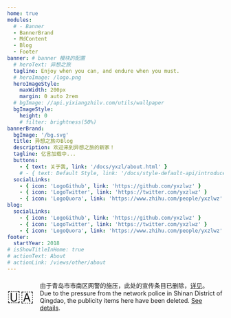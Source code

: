 ```yaml
---
home: true
modules:
  # - Banner
  - BannerBrand
  - MdContent
  - Blog
  - Footer
banner: # banner 模块的配置
  # heroText: 异想之旅
  tagline: Enjoy when you can, and endure when you must.
  # heroImage: /logo.png
  heroImageStyle:
    maxWidth: 200px
    margin: 0 auto 2rem
  # bgImage: //api.yixiangzhilv.com/utils/wallpaper
  bgImageStyle:
    height: 0
    # filter: brightness(50%)
bannerBrand:
  bgImage: '/bg.svg'
  title: 异想之旅のBlog
  description: 欢迎来到异想之旅的新家！
  tagline: 亿言加载中...
  buttons:
    - { text: 关于我, link: '/docs/yxzl/about.html' }
    # - { text: Default Style, link: '/docs/style-default-api/introduce', type: 'plain' }
  socialLinks:
    - { icon: 'LogoGithub', link: 'https://github.com/yxzlwz' }
    - { icon: 'LogoTwitter', link: 'https://twitter.com/yxzlwz' }
    - { icon: 'LogoQuora', link: 'https://www.zhihu.com/people/yxzlwz' }
blog:
  socialLinks:
    - { icon: 'LogoGithub', link: 'https://github.com/yxzlwz' }
    - { icon: 'LogoTwitter', link: 'https://twitter.com/yxzlwz' }
    - { icon: 'LogoQuora', link: 'https://www.zhihu.com/people/yxzlwz' }
footer:
  startYear: 2018
# isShowTitleInHome: true
# actionText: About
# actionLink: /views/other/about
---
```


<div style="margin-top: 20px; margin-bottom: -30px; display: flex; align-items: center; justify-content: center;">
<span style="font-size: 2.5em">🇺🇦</span>
<span style="margin-left: 1em">
由于青岛市市南区网警的施压，此处的宣传条目已删除，<a href="https://www.zhihu.com/question/649395366/answer/3439670080">详见</a>。<br />Due to the pressure from the network police in Shinan District of Qingdao, the publicity items here have been deleted. <a href="https://www.zhihu.com/question/649395366/answer/3439670080">See details</a>.
</span>
</div>

